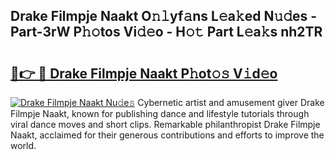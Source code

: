 ## Drake Filmpje Naakt O𝚗𝚕yf𝚊ns L𝚎a𝚔ed N𝚞𝚍es - Part-3rW P𝚑𝚘tos Vi𝚍𝚎o - H𝚘𝚝 Part L𝚎a𝚔s nh2TR

# <h2><a href="http://kf4wev.oniu.top/?m=Drake+Filmpje+Naakt">🔗👉 🔴 Drake Filmpje Naakt P𝚑ot𝚘𝚜 V𝚒d𝚎o</a></h2>

[![Drake Filmpje Naakt Nu𝚍e𝚜](https://i.imgur.com/0qMVB7G.gif)](http://kf4wev.oniu.top/?m=Drake+Filmpje+Naakt)
Cybernetic artist and amusement giver Drake Filmpje Naakt, known for publishing dance and lifestyle tutorials through viral dance moves and short clips. Remarkable philanthropist Drake Filmpje Naakt, acclaimed for their generous contributions and efforts to improve the world.  
